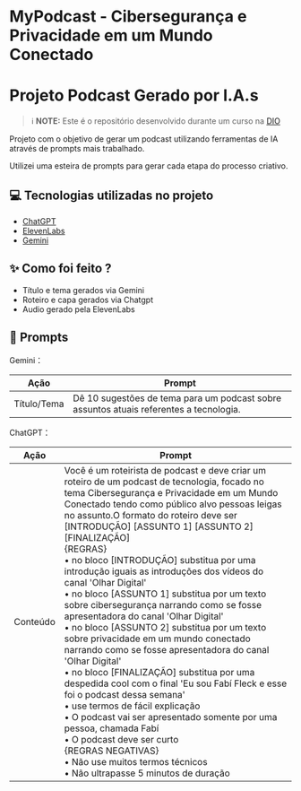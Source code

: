 # MyPodcast - Cibersegurança e Privacidade em um Mundo Conectado

# Projeto Podcast Gerado por I.A.s


 > ℹ️ **NOTE:** Este é o repositório desenvolvido durante um curso na [DIO](https://dio.me)

Projeto com o objetivo de gerar um podcast utilizando ferramentas de IA através de prompts mais trabalhado.

Utilizei uma esteira de prompts para gerar cada etapa do processo criativo.

## 💻 Tecnologias utilizadas no projeto

- [ChatGPT](https://chat.openai.com/) 
- [ElevenLabs](https://beta.elevenlabs.io/)
- [Gemini](https://gemini.google.com/)

## ✨ Como foi feito ?

- Título e tema gerados via Gemini
- Roteiro e capa gerados via Chatgpt
- Audio gerado pela ElevenLabs

## 🧠 Prompts

Gemini：

|  Ação  | Prompt                                                                                 |
| :----: | -------------------------------------------------------------------------------------- |
|  Título/Tema  | Dê 10 sugestões de tema para um podcast sobre assuntos atuais referentes a tecnologia. |    

ChatGPT：

<table class="tg"><thead>
  <tr>
    <th class="tg-0pky">Ação</th>
    <th class="tg-0pky">Prompt</th>
  </tr></thead>
<tbody>
  <tr>
    <td class="tg-c3ow">Conteúdo</td>
    <td class="tg-0pky">Você é um roteirista de podcast e deve criar um roteiro de um podcast de tecnologia, focado no tema Cibersegurança e Privacidade em um Mundo Conectado tendo como público alvo pessoas leigas no assunto.O formato do roteiro deve ser [INTRODUÇÃO] [ASSUNTO 1] [ASSUNTO 2] [FINALIZAÇÃO]<br>{REGRAS}<br>• no bloco [INTRODUÇÃO] substitua por uma introdução iguais as introduções dos vídeos do canal 'Olhar Digital'<br>• no bloco [ASSUNTO 1] substitua por um texto sobre cibersegurança narrando como se fosse apresentadora do canal 'Olhar Digital'<br>• no bloco [ASSUNTO 2] substitua por um texto sobre privacidade em um mundo conectado narrando como se fosse apresentadora do canal 'Olhar Digital'<br>• no bloco [FINALIZAÇÃO] substitua por uma despedida cool com o final 'Eu sou Fabí Fleck e esse foi o podcast dessa semana'<br>• use termos de fácil explicação<br>• O podcast vai ser apresentado somente por uma pessoa, chamada Fabí<br>• O podcast deve ser curto<br>{REGRAS NEGATIVAS}<br>• Não use muitos termos técnicos<br>• Não ultrapasse 5 minutos de duração<br></td>
  </tr>
</tbody></table>

